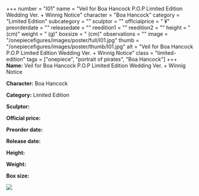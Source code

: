 +++
number = "I01"
name = "Veil for Boa Hancock P.O.P Limited Edition Wedding Ver. &#43; Winnig Notice"
character = "Boa Hancock"
category = "Limited Edition"
subcategory = ""
sculptor = ""
officialprice = " ¥"
preorderdate = ""
releasedate = ""
reedition1 = ""
reedition2 = ""
height = " (cm)"
weight = " (g)"
boxsize = " (cm)"
observations = ""
image = "/onepiecefigures/images/poster/full/I01.jpg"
thumb = "/onepiecefigures/images/poster/thumb/I01.jpg"
alt = "Veil for Boa Hancock P.O.P Limited Edition Wedding Ver. &#43; Winnig Notice"
class = "limited-edition"
tags = ["onepiece", "portrait of pirates",  "Boa Hancock"]
+++
**Name:** Veil for Boa Hancock P.O.P Limited Edition Wedding Ver. &#43; Winnig Notice

**Character:** Boa Hancock

**Category:** Limited Edition 

**Sculptor:** 

**Official price:** 

**Preorder date:** 

**Release date:** 

**Height:** 

**Weight:** 

**Box size:** 

<img src="/onepiecefigures/images/poster/thumb/I01.jpg">